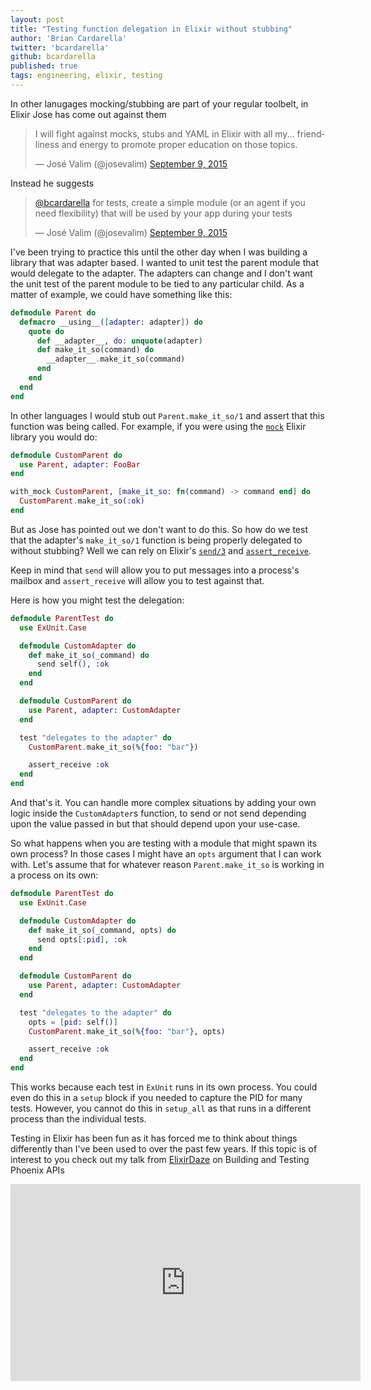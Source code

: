```yaml
---
layout: post
title: "Testing function delegation in Elixir without stubbing"
author: 'Brian Cardarella'
twitter: 'bcardarella'
github: bcardarella
published: true
tags: engineering, elixir, testing
---
```


In other lanugages mocking/stubbing are part of your regular toolbelt, in Elixir Jose has
come out against them 

<blockquote class="twitter-tweet" data-lang="en"><p lang="en" dir="ltr">I will fight against mocks, stubs and YAML in Elixir with all my... friendliness and energy to promote proper education on those topics.</p>&mdash; José Valim (@josevalim) <a href="https://twitter.com/josevalim/status/641617411242913792">September 9, 2015</a></blockquote>
<script async src="//platform.twitter.com/widgets.js" charset="utf-8"></script>

Instead he suggests

<blockquote class="twitter-tweet" data-lang="en"><p lang="en" dir="ltr"><a href="https://twitter.com/bcardarella">@bcardarella</a> for tests, create a simple module (or an agent if you need flexibility) that will be used by your app during your tests</p>&mdash; José Valim (@josevalim) <a href="https://twitter.com/josevalim/status/641619543543152640">September 9, 2015</a></blockquote>
<script async src="//platform.twitter.com/widgets.js" charset="utf-8"></script>

I've been trying to practice this until the other day when I was
building a library that was adapter based. I wanted to unit test the
parent module that would delegate to the adapter. The adapters can
change and I don't want the unit test of the parent module to be tied to
any particular child. As a matter of example, we could have something
like this:

```elixir
defmodule Parent do
  defmacro __using__([adapter: adapter]) do
    quote do
      def __adapter__, do: unquote(adapter)
      def make_it_so(command) do
        __adapter__.make_it_so(command)
      end
    end
  end
end
```

In other languages I would stub out `Parent.make_it_so/1` and assert that
this function was being called. For example, if you were using the
[`mock`][mock] Elixir library you would do:

```elixir
defmodule CustomParent do
  use Parent, adapter: FooBar
end

with_mock CustomParent, [make_it_so: fn(command) -> command end] do
  CustomParent.make_it_so(:ok)
end
```

But as Jose has pointed out we don't want to do this.
So how do we test that the adapter's `make_it_so/1` function is being
properly delegated to without stubbing? Well we can rely on Elixir's
[`send/3`][send] and [`assert_receive`][assert_receive].

Keep in mind that `send` will allow you to put messages into a process's
mailbox and `assert_receive` will allow you to test against that.

Here is how you might test the delegation:

```elixir
defmodule ParentTest do
  use ExUnit.Case

  defmodule CustomAdapter do
    def make_it_so(_command) do
      send self(), :ok
    end
  end

  defmodule CustomParent do
    use Parent, adapter: CustomAdapter
  end

  test "delegates to the adapter" do
    CustomParent.make_it_so(%{foo: "bar"})

    assert_receive :ok
  end
end
```

And that's it. You can handle more complex situations by adding your own
logic inside the `CustomAdapter`s function, to send or not send
depending upon the value passed in but that should depend upon your
use-case.

So what happens when you are testing with a module that might spawn its
own process? In those cases I might have an `opts` argument that I can
work with. Let's assume that for whatever reason `Parent.make_it_so`
is working in a process on its own:

```elixir
defmodule ParentTest do
  use ExUnit.Case

  defmodule CustomAdapter do
    def make_it_so(_command, opts) do
      send opts[:pid], :ok
    end
  end

  defmodule CustomParent do
    use Parent, adapter: CustomAdapter
  end

  test "delegates to the adapter" do
    opts = [pid: self()]
    CustomParent.make_it_so(%{foo: "bar"}, opts)

    assert_receive :ok
  end
end
```

This works because each test in `ExUnit` runs in its own process. You
could even do this in a `setup` block if you needed to capture the PID
for many tests. However, you cannot do this in `setup_all` as that runs
in a different process than the individual tests.

Testing in Elixir has been fun as it has forced me to think about things
differently than I've been used to over the past few years. If this
topic is of interest to you check out my talk from [ElixirDaze][elixirdaze] on Building and Testing
Phoenix APIs

<iframe width="560" height="315"
src="https://www.youtube.com/embed/zoP-XFuWstw" frameborder="0"
allowfullscreen></iframe>

[ecto]: https://github.com/elixir-lang/ecto/blob/master/lib/ecto/repo.ex#L83-L100
[send]: http://elixir-lang.org/docs/stable/elixir/Process.html#send/3
[assert_receive]: http://elixir-lang.org/docs/stable/ex_unit/ExUnit.Assertions.html#assert_receive/3
[elixirdaze]: http://elixirdaze.com
[mock]: https://github.com/jjh42/mock
